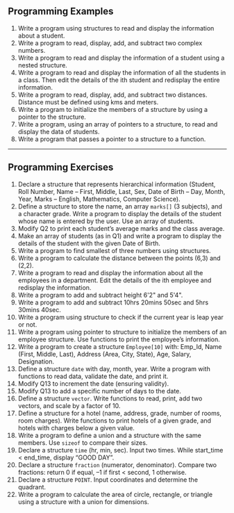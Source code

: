 ## Programming Examples

1. Write a program using structures to read and display the information about a student.  
2. Write a program to read, display, add, and subtract two complex numbers.  
3. Write a program to read and display the information of a student using a nested structure.  
4. Write a program to read and display the information of all the students in a class. Then edit the details of the ith student and redisplay the entire information.  
5. Write a program to read, display, add, and subtract two distances. Distance must be defined using kms and meters.  
6. Write a program to initialize the members of a structure by using a pointer to the structure.  
7. Write a program, using an array of pointers to a structure, to read and display the data of students.  
8. Write a program that passes a pointer to a structure to a function.  

---

## Programming Exercises

1. Declare a structure that represents hierarchical information (Student, Roll Number, Name – First, Middle, Last, Sex, Date of Birth – Day, Month, Year, Marks – English, Mathematics, Computer Science).  
2. Define a structure to store the name, an array `marks[]` (3 subjects), and a character grade. Write a program to display the details of the student whose name is entered by the user. Use an array of students.  
3. Modify Q2 to print each student’s average marks and the class average.  
4. Make an array of students (as in Q1) and write a program to display the details of the student with the given Date of Birth.  
5. Write a program to find smallest of three numbers using structures.  
6. Write a program to calculate the distance between the points (6,3) and (2,2).  
7. Write a program to read and display the information about all the employees in a department. Edit the details of the ith employee and redisplay the information.  
8. Write a program to add and subtract height 6'2" and 5'4".  
9. Write a program to add and subtract 10hrs 20mins 50sec and 5hrs 30mins 40sec.  
10. Write a program using structure to check if the current year is leap year or not.  
11. Write a program using pointer to structure to initialize the members of an employee structure. Use functions to print the employee’s information.  
12. Write a program to create a structure `Employee[10]` with: Emp_Id, Name (First, Middle, Last), Address (Area, City, State), Age, Salary, Designation.  
13. Define a structure `date` with day, month, year. Write a program with functions to read data, validate the date, and print it.  
14. Modify Q13 to increment the date (ensuring validity).  
15. Modify Q13 to add a specific number of days to the date.  
16. Define a structure `vector`. Write functions to read, print, add two vectors, and scale by a factor of 10.  
17. Define a structure for a hotel (name, address, grade, number of rooms, room charges). Write functions to print hotels of a given grade, and hotels with charges below a given value.  
18. Write a program to define a union and a structure with the same members. Use `sizeof` to compare their sizes.  
19. Declare a structure `time` (hr, min, sec). Input two times. While start_time < end_time, display “GOOD DAY”.  
20. Declare a structure `fraction` (numerator, denominator). Compare two fractions: return 0 if equal, –1 if first < second, 1 otherwise.  
21. Declare a structure `POINT`. Input coordinates and determine the quadrant.  
22. Write a program to calculate the area of circle, rectangle, or triangle using a structure with a union for dimensions.  
